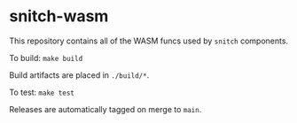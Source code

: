 # snitch-wasm

This repository contains all of the WASM funcs used by `snitch` components.

To build: `make build`

Build artifacts are placed in `./build/*`.

To test: `make test`

Releases are automatically tagged on merge to `main`.
